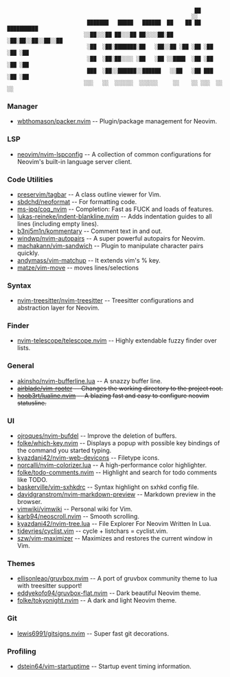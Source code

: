 
                                                                 ██
                                                                ░░
                              ███████   █████   ██████  ██    ██ ██ ██████████
                             ░░██░░░██ ██░░░██ ██░░░░██░██   ░██░██░░██░░██░░██
                              ░██  ░██░███████░██   ░██░░██ ░██ ░██ ░██ ░██ ░██
                              ░██  ░██░██░░░░ ░██   ░██ ░░████  ░██ ░██ ░██ ░██
                              ███  ░██░░██████░░██████   ░░██   ░██ ███ ░██ ░██
                             ░░░   ░░  ░░░░░░  ░░░░░░     ░░    ░░ ░░░  ░░  ░░

### Manager
* [wbthomason/packer.nvim](https://github.com/wbthomason/packer.nvim) -- Plugin/package management for Neovim.

### LSP
* [neovim/nvim-lspconfig](https://github.com/neovim/nvim-lspconfig) -- A collection of common configurations for Neovim's built-in language server client.

### Code Utilities
* [preservim/tagbar](https://github.com/preservim/tagbar) -- A class outline viewer for Vim.
* [sbdchd/neoformat](https://github.com/sbdchd/neoformat) -- For formatting code.
* [ms-jpq/coq_nvim](https://github.com/ms-jpq/coq_nvim) -- Completion: Fast as FUCK and loads of features.
* [lukas-reineke/indent-blankline.nvim](https://github.com/lukas-reineke/indent-blankline.nvim) -- Adds indentation guides to all lines (including empty lines).
* [b3nj5m1n/kommentary](https://github.com/b3nj5m1n/kommentary) -- Comment text in and out.
* [windwp/nvim-autopairs](https://github.com/windwp/nvim-autopairs) -- A super powerful autopairs for Neovim.
* [machakann/vim-sandwich](https://github.com/machakann/vim-sandwich) -- Plugin to manipulate character pairs quickly.
* [andymass/vim-matchup](https://github.com/andymass/vim-matchup)   -- It extends vim's % key.
* [matze/vim-move](https://github.com/matze/vim-move) -- moves lines/selections

### Syntax
* [nvim-treesitter/nvim-treesitter](https://github.com/nvim-treesitter/nvim-treesitter) -- Treesitter configurations and abstraction layer for Neovim.

### Finder
* [nvim-telescope/telescope.nvim](https://github.com/nvim-telescope/telescope.nvim) -- Highly extendable fuzzy finder over lists.

### General
* [akinsho/nvim-bufferline.lua](https://github.com/akinsho/bufferline.nvim) -- A snazzy buffer line.
* ~~[airblade/vim-rooter](https://github.com/airblade/vim-rooter) -- Changes the working directory to the project root.~~
* ~~[hoob3rt/lualine.nvim](https://github.com/hoob3rt/lualine.nvim) -- A blazing fast and easy to configure neovim statusline.~~

### UI
* [ojroques/nvim-bufdel](https://github.com/ojroques/nvim-bufdel) -- Improve the deletion of buffers.
* [folke/which-key.nvim](https://github.com/folke/which-key.nvim) -- Displays a popup with possible key bindings of the command you started typing.
* [kyazdani42/nvim-web-devicons](https://github.com/kyazdani42/nvim-web-devicons) -- Filetype icons.
* [norcalli/nvim-colorizer.lua](https://github.com/norcalli/nvim-colorizer.lua) -- A high-performance color highlighter.
* [folke/todo-comments.nvim](https://github.com/folke/todo-comments.nvim) -- Highlight and search for todo comments like TODO.
* [baskerville/vim-sxhkdrc](https://github.com/baskerville/vim-sxhkdrc) -- Syntax highlight on sxhkd config file.
* [davidgranstrom/nvim-markdown-preview](https://github.com/davidgranstrom/nvim-markdown-preview) -- Markdown preview in the browser.
* [vimwiki/vimwiki](https://github.com/vimwiki/vimwiki) -- Personal wiki for Vim.
* [karb94/neoscroll.nvim](https://github.com/karb94/neoscroll.nvim) -- Smooth scrolling.
* [kyazdani42/nvim-tree.lua](https://github.com/kyazdani42/nvim-tree.lua) -- File Explorer For Neovim Written In Lua.
* [tjdevries/cyclist.vim](tjdevries/cyclist.vim) -- cycle + listchars = cyclist.vim.
* [szw/vim-maximizer](https://github.com/szw/vim-maximizer) -- Maximizes and restores the current window in Vim.

### Themes
* [ellisonleao/gruvbox.nvim](https://github.com/ellisonleao/gruvbox.nvim) -- A port of gruvbox community theme to lua with treesitter support!
* [eddyekofo94/gruvbox-flat.nvim](https://github.com/eddyekofo94/gruvbox-flat.nvim) -- Dark beautiful Neovim theme.
* [folke/tokyonight.nvim](https://github.com/folke/tokyonight.nvim) -- A dark and light Neovim theme.

### Git
* [lewis6991/gitsigns.nvim](https://github.com/lewis6991/gitsigns.nvim) -- Super fast git decorations.

### Profiling
* [dstein64/vim-startuptime](https://github.com/dstein64/vim-startuptime) -- Startup event timing information.
